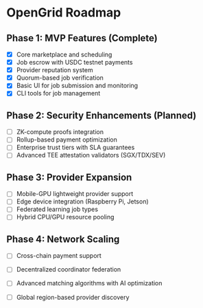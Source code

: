 





# OpenGrid Roadmap

## Phase 1: MVP Features (Complete)

- [x] Core marketplace and scheduling
- [x] Job escrow with USDC testnet payments
- [x] Provider reputation system
- [x] Quorum-based job verification
- [x] Basic UI for job submission and monitoring
- [x] CLI tools for job management

## Phase 2: Security Enhancements (Planned)

- [ ] ZK-compute proofs integration
- [ ] Rollup-based payment optimization
- [ ] Enterprise trust tiers with SLA guarantees
- [ ] Advanced TEE attestation validators (SGX/TDX/SEV)

## Phase 3: Provider Expansion

- [ ] Mobile-GPU lightweight provider support
- [ ] Edge device integration (Raspberry Pi, Jetson)
- [ ] Federated learning job types
- [ ] Hybrid CPU/GPU resource pooling

## Phase 4: Network Scaling

- [ ] Cross-chain payment support
- [ ] Decentralized coordinator federation
- [ ] Advanced matching algorithms with AI optimization
- [ ] Global region-based provider discovery




